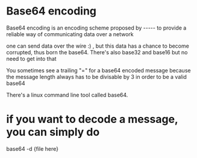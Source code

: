 # Base64 encoding 

Base64 encoding is an encoding scheme proposed by -----
to provide a reliable way of communicating data over a network

one can send data over the wire :) , but this data has a chance to become corrupted, 
thus born the base64. There's also base32 and base16 but no need to get into that

You sometimes see a trailing "=" for a base64 encoded message because the message length
always has to be divisable by 3 in order to be a valid base64

There's a linux command line tool called base64.

if you want to decode a message, you can simply do 
===================================================

base64 -d {file here}
